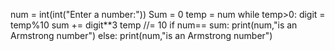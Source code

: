 num = int(int("Enter a number:"))
Sum = 0
temp = num
while temp>0:
digit = temp%10
sum += digit**3
temp //= 10
if num== sum:
 print(num,"is an Armstrong number")
 else:
 print(num,"is an Armstrong number")
